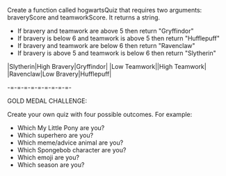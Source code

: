 Create a function called hogwartsQuiz that requires two arguments: braveryScore and teamworkScore. It returns a string.
- If bravery and teamwork are above 5 then return "Gryffindor"
- If bravery is below 6 and teamwork is above 5 then return "Hufflepuff"
- If bravery and teamwork are below 6 then return "Ravenclaw"
- If bravery is above 5 and teamwork is below 6 then return "Slytherin"


|Slytherin|High Bravery|Gryffindor|
|Low Teamwork||High Teamwork|
|Ravenclaw|Low Bravery|Hufflepuff|


-=-=-=-=-=-=-=-=-=-

GOLD MEDAL CHALLENGE:

Create your own quiz with four possible outcomes. For example:
- Which My Little Pony are you?
- Which superhero are you?
- Which meme/advice animal are you?
- Which Spongebob character are you?
- Which emoji are you?
- Which season are you?